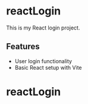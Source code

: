 # reactLogin

This is my React login project.

## Features
- User login functionality
- Basic React setup with Vite

# reactLogin

